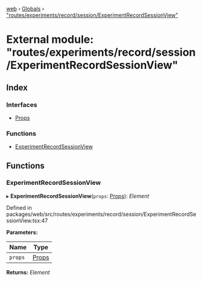 [web](../README.md) › [Globals](../globals.md) › ["routes/experiments/record/session/ExperimentRecordSessionView"](_routes_experiments_record_session_experimentrecordsessionview_.md)

# External module: "routes/experiments/record/session/ExperimentRecordSessionView"

## Index

### Interfaces

* [Props](../interfaces/_routes_experiments_record_session_experimentrecordsessionview_.props.md)

### Functions

* [ExperimentRecordSessionView](_routes_experiments_record_session_experimentrecordsessionview_.md#experimentrecordsessionview)

## Functions

###  ExperimentRecordSessionView

▸ **ExperimentRecordSessionView**(`props`: [Props](../interfaces/_routes_experiment_dashboard_cagesessiontable_.props.md)): *Element*

Defined in packages/web/src/routes/experiments/record/session/ExperimentRecordSessionView.tsx:47

**Parameters:**

Name | Type |
------ | ------ |
`props` | [Props](../interfaces/_routes_experiment_dashboard_cagesessiontable_.props.md) |

**Returns:** *Element*
